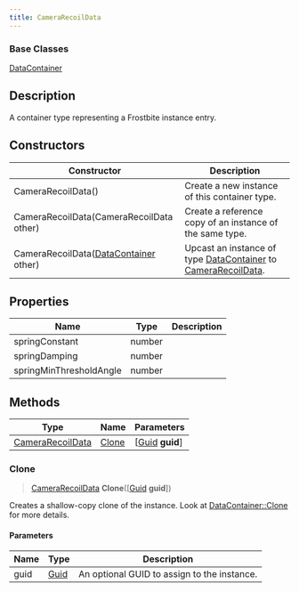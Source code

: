 ```yaml
---
title: CameraRecoilData
---
```

### Base Classes

[DataContainer](/vext/ref/shared/class/datacontainer)

## Description

A container type representing a Frostbite instance entry.

## Constructors

| Constructor                                                                 | Description                                                                                                             |
| --------------------------------------------------------------------------- | ----------------------------------------------------------------------------------------------------------------------- |
| CameraRecoilData()                                                          | Create a new instance of this container type.                                                                           |
| CameraRecoilData(CameraRecoilData other)                                    | Create a reference copy of an instance of the same type.                                                                |
| CameraRecoilData([DataContainer](/vext/ref/shared/class/datacontainer) other) | Upcast an instance of type [DataContainer](/vext/ref/shared/class/datacontainer) to [CameraRecoilData](/vext/ref/fb/camerarecoildata/). |

## Properties

| Name                    | Type   | Description |
| ----------------------- | ------ | ----------- |
| springConstant          | number |             |
| springDamping           | number |             |
| springMinThresholdAngle | number |             |

## Methods

| Type                                 | Name            | Parameters                                     |
| ------------------------------------ | --------------- | ---------------------------------------------- |
| [CameraRecoilData](/vext/ref/fb/camerarecoildata/) | [Clone](#clone) | \[[Guid](/vext/ref/shared/class/guid) **guid**\] |

### Clone

> [CameraRecoilData](/vext/ref/fb/camerarecoildata/) **Clone**(\[[Guid](/vext/ref/shared/class/guid) **guid**\])

Creates a shallow-copy clone of the instance. Look at [DataContainer::Clone](/vext/ref/shared/class/datacontainer#clone) for more details.

#### Parameters

| Name | Type         | Description                                 |
| ---- | ------------ | ------------------------------------------- |
| guid | [Guid](/vext/ref/shared/class/guid/) | An optional GUID to assign to the instance. |

